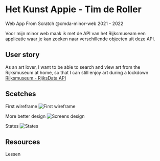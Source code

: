 # Het Kunst Appie - Tim de Roller
Web App From Scratch @cmda-minor-web 2021 - 2022

Voor mijn minor web maak ik met de API van het Rijksmuseam een applicatie waar je kan zoeken naar verschillende objecten uit deze API.

## User story

As an art lover, I want to be able to search and view art from the Rijksmuseum at home, so that I can still enjoy art during a lockdown [Rijksmuseum - RijksData API](https://github.com/cmda-minor-web/web-app-from-scratch-2122/blob/main/course/rijksmuseum.md)

## Scetches

First wireframe
![First wireframe](https://user-images.githubusercontent.com/30145681/154651721-2e9e6363-e0d9-4e82-97f4-36f2b0e0ca31.png)

More better design
![Screens design](https://user-images.githubusercontent.com/30145681/154651911-85fcc005-51a1-4898-82a2-d6557044d17d.png)

States
![States](https://user-images.githubusercontent.com/30145681/154652039-3533245c-5919-4391-8bdd-d3671a37bd5e.png)

## Resources

Lessen
